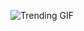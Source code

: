 
<!-- GIF_SECTION -->
![Trending GIF](https://media1.giphy.com/media/v1.Y2lkPThiYjIxNzcyZXBpZnpqZ2hmdDd0MDdqNGhmMGtzZWJuZjJlNjVvdWl1cW83M3czNyZlcD12MV9naWZzX3NlYXJjaCZjdD1n/KEYMsj2LcXzfcTP5ii/giphy.gif)
<!-- END_GIF_SECTION -->
